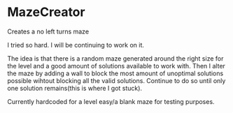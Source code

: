 # MazeCreator
Creates a no left turns maze


I tried so hard. I will be continuing to work on it.

The idea is that there is a random maze generated around the right size for the level and a good amount of solutions available to work with. Then I alter the maze by adding a wall to block the most amount of unoptimal solutions possible wihtout blocking all the valid solutions. Continue to do so until only one solution remains(this is where I got stuck).

Currently hardcoded for a level easy/a blank maze for testing purposes. 